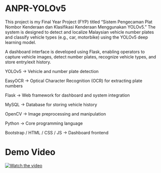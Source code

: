 # ANPR-YOLOv5
This project is my Final Year Project (FYP) titled “Sistem Pengecaman Plat Nombor Kenderaan dan Klasifikasi Kenderaan Menggunakan YOLOv5.” The system is designed to detect and localize Malaysian vehicle number plates and classify vehicle types (e.g., car, motorbike) using the YOLOv5 deep learning model. 

A dashboard interface is developed using Flask, enabling operators to capture vehicle images, detect number plates, recognize vehicle types, and store entry/exit history.


YOLOv5 → Vehicle and number plate detection

EasyOCR → Optical Character Recognition (OCR) for extracting plate numbers

Flask → Web framework for dashboard and system integration

MySQL → Database for storing vehicle history

OpenCV → Image preprocessing and manipulation

Python → Core programming language

Bootstrap / HTML / CSS / JS → Dashboard frontend

# Demo Video
[![Watch the video](https://img.youtube.com/vi/JFLc9Kwb_yg/0.jpg)](https://www.youtube.com/watch?v=JFLc9Kwb_yg)
